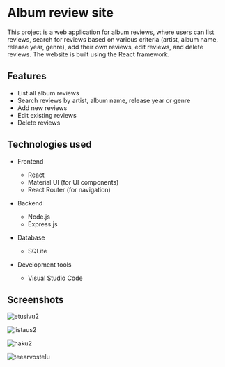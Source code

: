 # Album review site

This project is a web application for album reviews, where users can list reviews, search for reviews based on various criteria (artist, album name, release year, genre), add their own reviews, edit reviews, and delete reviews. The website is built using the React framework.

## Features

- List all album reviews
- Search reviews by artist, album name, release year or genre
- Add new reviews
- Edit existing reviews
- Delete reviews

## Technologies used

- Frontend
  - React
  - Material UI (for UI components)
  - React Router (for navigation)
    
- Backend
  - Node.js
  - Express.js
    
- Database
  - SQLite
    
- Development tools
  - Visual Studio Code


## Screenshots

![etusivu2](https://github.com/user-attachments/assets/2b240957-1fa9-431e-b230-84e9fd49657e)
<p></p>

![listaus2](https://github.com/user-attachments/assets/3d8535ed-e57a-46c1-b109-2254867bf4dd)

<p></p>

![haku2](https://github.com/user-attachments/assets/36f0edc9-e702-4999-8638-9218373d2427)

<p></p>

![teearvostelu](https://github.com/user-attachments/assets/99867be8-2d49-4426-b6f0-cc8d7c20f793)




